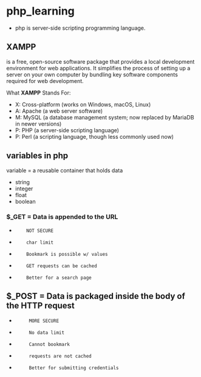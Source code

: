 # php_learning

- php is server-side scripting programming language.

## XAMPP

is a free, open-source software package that provides a local development environment for web applications. It simplifies the process of setting up a server on your own computer by bundling key software components required for web development.

What **XAMPP** Stands For:

- X: Cross-platform (works on Windows, macOS, Linux)
- A: Apache (a web server software)
- M: MySQL (a database management system; now replaced by MariaDB in newer versions)
- P: PHP (a server-side scripting language)
- P: Perl (a scripting language, though less commonly used now)

## variables in php

variable = a reusable container that holds data

- string
- integer
- float
- boolean

### $\_GET = Data is appended to the URL

-         NOT SECURE
-         char limit
-         Bookmark is possible w/ values
-         GET requests can be cached
-         Better for a search page

## $\_POST = Data is packaged inside the body of the HTTP request

-          MORE SECURE
-          No data limit
-          Cannot bookmark
-          requests are not cached
-          Better for submitting credentials

